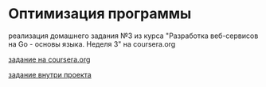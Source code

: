 # Оптимизация программы

реализация домашнего задания №3 из курса "Разработка веб-сервисов на Go - основы языка. Неделя 3" на coursera.org

[задание на coursera.org](https://www.coursera.org/learn/golang-webservices-1/programming/uNpdR/optimizatsiia-proghrammy)

[задание внутри проекта](./hw3.md)
